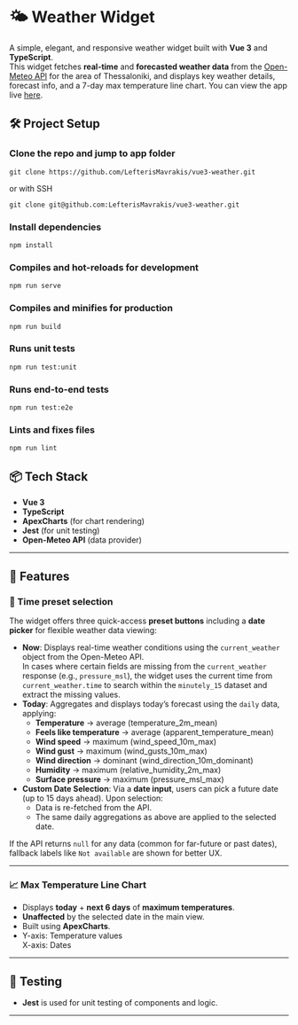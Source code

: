 # 🌤️ Weather Widget

A simple, elegant, and responsive weather widget built with **Vue 3** and **TypeScript**.  
This widget fetches **real-time** and **forecasted weather data** from the [Open-Meteo API](https://open-meteo.com/) for the area of Thessaloniki, and displays key weather details, forecast info, and a 7-day max temperature line chart. You can view the app live [here](https://scat-8ab57.web.app/).

## 🛠️ Project Setup

### Clone the repo and jump to app folder

```
git clone https://github.com/LefterisMavrakis/vue3-weather.git
```

or with SSH

```
git clone git@github.com:LefterisMavrakis/vue3-weather.git
```

### Install dependencies

```
npm install
```

### Compiles and hot-reloads for development

```
npm run serve
```

### Compiles and minifies for production

```
npm run build
```

### Runs unit tests

```
npm run test:unit
```

### Runs end-to-end tests

```
npm run test:e2e
```

### Lints and fixes files

```
npm run lint
```

## 📦 Tech Stack

- **Vue 3**
- **TypeScript**
- **ApexCharts** (for chart rendering)
- **Jest** (for unit testing)
- **Open-Meteo API** (data provider)

---

## 🚀 Features

### 📅 Time preset selection

The widget offers three quick-access **preset buttons** including a **date picker** for flexible weather data viewing:

- **Now**: Displays real-time weather conditions using the `current_weather` object from the Open-Meteo API.  
  In cases where certain fields are missing from the `current_weather` response (e.g., `pressure_msl`), the widget uses the current time from `current_weather.time` to search within the `minutely_15` dataset and extract the missing values.
- **Today**: Aggregates and displays today’s forecast using the `daily` data, applying:
  - **Temperature** → average (temperature_2m_mean)
  - **Feels like temperature** → average (apparent_temperature_mean)
  - **Wind speed** → maximum (wind_speed_10m_max)
  - **Wind gust** → maximum (wind_gusts_10m_max)
  - **Wind direction** → dominant (wind_direction_10m_dominant)
  - **Humidity** → maximum (relative_humidity_2m_max)
  - **Surface pressure** → maximum (pressure_msl_max)
- **Custom Date Selection**: Via a **date input**, users can pick a future date (up to 15 days ahead). Upon selection:
  - Data is re-fetched from the API.
  - The same daily aggregations as above are applied to the selected date.

If the API returns `null` for any data (common for far-future or past dates), fallback labels like `Not available` are shown for better UX.

---

### 📈 Max Temperature Line Chart

- Displays **today** + **next 6 days** of **maximum temperatures**.
- **Unaffected** by the selected date in the main view.
- Built using **ApexCharts**.
- Y-axis: Temperature values  
  X-axis: Dates

---

## 🧪 Testing

- **Jest** is used for unit testing of components and logic.

---
